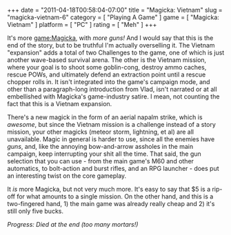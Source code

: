 +++
date = "2011-04-18T00:58:04-07:00"
title = "Magicka: Vietnam"
slug = "magicka-vietnam-6"
category = [ "Playing A Game" ]
game = [ "Magicka: Vietnam" ]
platform = [ "PC" ]
rating = [ "Meh" ]
+++

It's more <game:Magicka>, with <i>more guns!</i>  And I would say that this is the end of the story, but to be truthful I'm actually overselling it.  The Vietnam "expansion" adds a total of two Challenges to the game, one of which is just another wave-based survival arena.  The other is the Vietnam mission, where your goal is to shoot some goblin-cong, destroy ammo caches, rescue POWs, and ultimately defend an extraction point until a rescue chopper rolls in.  It isn't integrated into the game's campaign mode, and other than a paragraph-long introduction from Vlad, isn't narrated or at all embellished with Magicka's game-industry satire.  I mean, not counting the fact that this is a Vietnam expansion.

There's a new magick in the form of an aerial napalm strike, which is <i>awesome</i>, but since the Vietnam mission is a challenge instead of a story mission, your other magicks (meteor storm, lightning, et al) are all unavailable.  Magic in general is harder to use, since all the enemies have <i>guns</i>, and, like the annoying bow-and-arrow assholes in the main campaign, keep interrupting your shit all the time.  That said, the gun selection that you can use - from the main game's M60 and other automatics, to bolt-action and burst rifles, and an RPG launcher - does put an interesting twist on the core gameplay.

It <i>is</i> more Magicka, but not very much more.  It's easy to say that $5 is a rip-off for what amounts to a single mission.  On the other hand, and this is a two-fingered hand, 1) the main game was already really cheap and 2) it's still only five bucks.

<i>Progress: Died at the end (too many mortars!)</i>